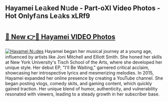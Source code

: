 ## Hayamei Le𝚊ked N𝚞de - Part-oXl Video Photos - Hot Onlyf𝚊ns Le𝚊ks xLRf9

# <h2><a href="http://ac32864.deff.icu/?id=Hayamei">🔗 New 👉🔴 Hayamei VIDEO Photos</a></h2>

[![Hayamei N𝚞des](https://i.imgur.com/rIISA9y.gif)](http://ac32864.deff.icu/?id=Hayamei)
Hayamei began her musical journey at a young age, influenced by artists like Joni Mitchell and Elliott Smith. She honed her skills at New York University's Tisch School of the Arts, where she developed her unique style. Her debut EP, "I'll Be Waiting," garnered critical acclaim, showcasing her introspective lyrics and mesmerizing melodies. In 2015, Hayamei expanded her online presence by creating a YouTube channel. She began posting vlogs, comedy skits, and gaming content, which quickly gained traction. Her unique blend of humor, authenticity, and vulnerability resonated with viewers, leading to a steady growth in her subscriber base.
